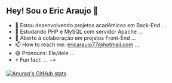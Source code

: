 ## Hey! Sou o Eric Araujo 👋

- 🔭 Estou desenvolvendo projetos acadêmicos em Back-End ...
- 🌱 Estudando PHP e MySQL com servidor Apache ...
- 👯 Aberto à colaboração em projetos Front-End ...
- 📫 How to reach me: ericaraujo77@hotmail.com ...
- 😄 Pronouns: Ele/dele ...
- ⚡ Fun fact: ...
-->

  
[![Anurag's GitHub stats](https://github-readme-stats.vercel.app/api?username=EricAraujo&show_icons=true&theme=radical&count_private=true)](https://github.com/anuraghazra/github-readme-stats)
